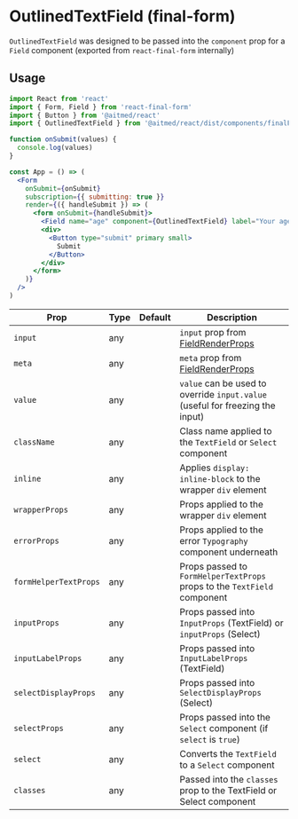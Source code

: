# OutlinedTextField (final-form)

`OutlinedTextField` was designed to be passed into the `component` prop for a `Field` component (exported from `react-final-form` internally)

## Usage

```jsx
import React from 'react'
import { Form, Field } from 'react-final-form'
import { Button } from '@aitmed/react'
import { OutlinedTextField } from '@aitmed/react/dist/components/finalForm'

function onSubmit(values) {
  console.log(values)
}

const App = () => (
  <Form
    onSubmit={onSubmit}
    subscription={{ submitting: true }}
    render={({ handleSubmit }) => (
      <form onSubmit={handleSubmit}>
        <Field name="age" component={OutlinedTextField} label="Your age" />
        <div>
          <Button type="submit" primary small>
            Submit
          </Button>
        </div>
      </form>
    )}
  />
)
```

| Prop                  | Type | Default | Description                                                                                               |
| --------------------- | ---- | ------- | --------------------------------------------------------------------------------------------------------- |
| `input`               | any  |         | `input` prop from [FieldRenderProps](https://final-form.org/docs/react-final-form/types/FieldRenderProps) |
| `meta`                | any  |         | `meta` prop from [FieldRenderProps](https://final-form.org/docs/react-final-form/types/FieldRenderProps)  |
| `value`               | any  |         | `value` can be used to override `input.value` (useful for freezing the input)                             |
| `className`           | any  |         | Class name applied to the `TextField` or `Select` component                                               |
| `inline`              | any  |         | Applies `display: inline-block` to the wrapper `div` element                                              |
| `wrapperProps`        | any  |         | Props applied to the wrapper `div` element                                                                |
| `errorProps`          | any  |         | Props applied to the error `Typography` component underneath                                              |
| `formHelperTextProps` | any  |         | Props passed to `FormHelperTextProps` props to the `TextField` component                                  |
| `inputProps`          | any  |         | Props passed into `InputProps` (TextField) or `inputProps` (Select)                                       |
| `inputLabelProps`     | any  |         | Props passed into `InputLabelProps` (TextField)                                                           |
| `selectDisplayProps`  | any  |         | Props passed into `SelectDisplayProps` (Select)                                                           |
| `selectProps`         | any  |         | Props passed into the `Select` component (if `select` is `true`)                                          |
| `select`              | any  |         | Converts the `TextField` to a `Select` component                                                          |
| `classes`             | any  |         | Passed into the `classes` prop to the TextField or Select component                                       |
